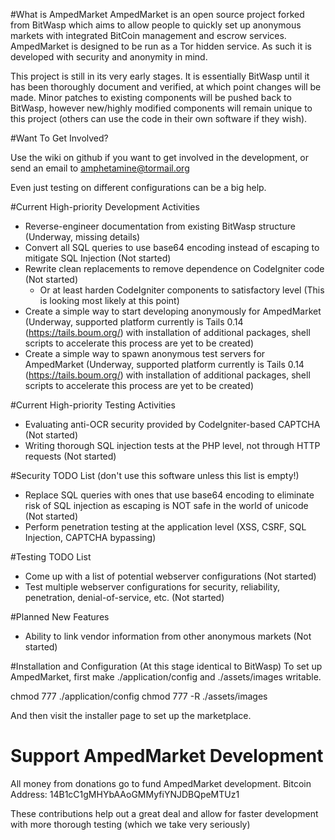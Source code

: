 #What is AmpedMarket
AmpedMarket is an open source project forked from BitWasp which aims to allow people to quickly set up anonymous markets with integrated BitCoin management and escrow services. AmpedMarket is designed to be run as a Tor hidden service. As such it is developed with security and anonymity in mind.

This project is still in its very early stages. It is essentially BitWasp until it has been thoroughly document and verified, at which point changes will be made. Minor patches to existing components will be pushed back to BitWasp, however new/highly modified components will remain unique to this project (others can use the code in their own software if they wish). 

#Want To Get Involved?

Use the wiki on github if you want to get involved in the development, or send an email to amphetamine@tormail.org

Even just testing on different configurations can be a big help.

#Current High-priority Development Activities
- Reverse-engineer documentation from existing BitWasp structure (Underway, missing details)
- Convert all SQL queries to use base64 encoding instead of escaping to mitigate SQL Injection (Not started)
- Rewrite clean replacements to remove dependence on CodeIgniter code (Not started)
  - Or at least harden CodeIgniter components to satisfactory level (This is looking most likely at this point)
- Create a simple way to start developing anonymously for AmpedMarket (Underway, supported platform currently is Tails 0.14 (https://tails.boum.org/) with installation of additional packages, shell scripts to accelerate this process are yet to be created)
- Create a simple way to spawn anonymous test servers for AmpedMarket (Underway, supported platform currently is Tails 0.14 (https://tails.boum.org/) with installation of additional packages, shell scripts to accelerate this process are yet to be created)

#Current High-priority Testing Activities

- Evaluating anti-OCR security provided by CodeIgniter-based CAPTCHA (Not started)
- Writing thorough SQL injection tests at the PHP level, not through HTTP requests (Not started)


#Security TODO List (don't use this software unless this list is empty!)
- Replace SQL queries with ones that use base64 encoding to eliminate risk of SQL injection as escaping is NOT safe in the world of unicode (Not started)
- Perform penetration testing at the application level (XSS, CSRF, SQL Injection, CAPTCHA bypassing)

#Testing TODO List
- Come up with a list of potential webserver configurations (Not started)
- Test multiple webserver configurations for security, reliability, penetration, denial-of-service, etc. (Not started)

#Planned New Features
- Ability to link vendor information from other anonymous markets (Not started)

#Installation and Configuration (At this stage identical to BitWasp)
To set up AmpedMarket, first make ./application/config and ./assets/images writable.

chmod 777 ./application/config
chmod 777 -R ./assets/images

And then visit the installer page to set up the marketplace.

# Support AmpedMarket Development
All money from donations go to fund AmpedMarket development. 
Bitcoin Address: 14B1cC1gMHYbAAoGMMyfiYNJDBQpeMTUz1

These contributions help out a great deal and allow for faster development with more thorough testing (which we take very seriously)

